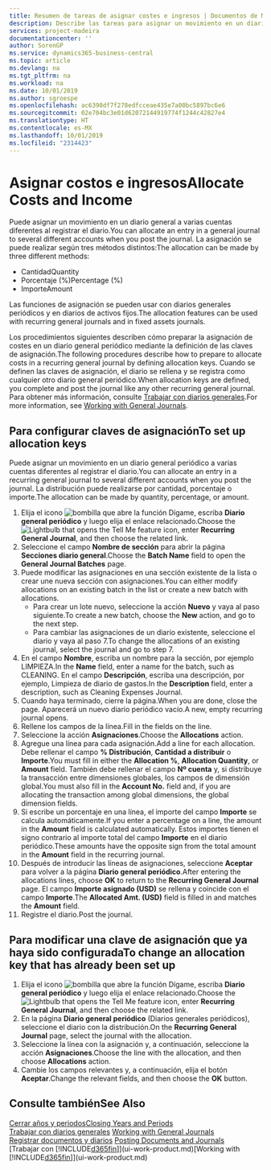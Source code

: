```yaml
---
title: Resumen de tareas de asignar costes e ingresos | Documentos de Microsoft
description: Describe las tareas para asignar un movimiento en un diario general a varias cuentas diferentes al registrar el diario.
services: project-madeira
documentationcenter: ''
author: SorenGP
ms.service: dynamics365-business-central
ms.topic: article
ms.devlang: na
ms.tgt_pltfrm: na
ms.workload: na
ms.date: 10/01/2019
ms.author: sgroespe
ms.openlocfilehash: ac6390df7f278edfcceae435e7a00bc5897bc6e6
ms.sourcegitcommit: 02e704bc3e01d62072144919774f1244c42827e4
ms.translationtype: HT
ms.contentlocale: es-MX
ms.lasthandoff: 10/01/2019
ms.locfileid: "2314423"
---
```

# <a name="allocate-costs-and-income"></a><span data-ttu-id="09c8b-103">Asignar costos e ingresos</span><span class="sxs-lookup"><span data-stu-id="09c8b-103">Allocate Costs and Income</span></span>
<span data-ttu-id="09c8b-104">Puede asignar un movimiento en un diario general a varias cuentas diferentes al registrar el diario.</span><span class="sxs-lookup"><span data-stu-id="09c8b-104">You can allocate an entry in a general journal to several different accounts when you post the journal.</span></span> <span data-ttu-id="09c8b-105">La asignación se puede realizar según tres métodos distintos:</span><span class="sxs-lookup"><span data-stu-id="09c8b-105">The allocation can be made by three different methods:</span></span>

* <span data-ttu-id="09c8b-106">Cantidad</span><span class="sxs-lookup"><span data-stu-id="09c8b-106">Quantity</span></span>
* <span data-ttu-id="09c8b-107">Porcentaje (%)</span><span class="sxs-lookup"><span data-stu-id="09c8b-107">Percentage (%)</span></span>
* <span data-ttu-id="09c8b-108">Importe</span><span class="sxs-lookup"><span data-stu-id="09c8b-108">Amount</span></span>

<span data-ttu-id="09c8b-109">Las funciones de asignación se pueden usar con diarios generales periódicos y en diarios de activos fijos.</span><span class="sxs-lookup"><span data-stu-id="09c8b-109">The allocation features can be used with recurring general journals and in fixed assets journals.</span></span>
<!--You can also distribute the cost or revenue of a line to an intercompany partner when you post a sales or purchase document. When you post the document, a line will be posted in your general journal, and a corresponding line will be created in the intercompany outbox.-->

<span data-ttu-id="09c8b-110">Los procedimientos siguientes describen cómo preparar la asignación de costes en un diario general periódico mediante la definición de las claves de asignación.</span><span class="sxs-lookup"><span data-stu-id="09c8b-110">The following procedures describe how to prepare to allocate costs in a recurring general journal by defining allocation keys.</span></span> <span data-ttu-id="09c8b-111">Cuando se definen las claves de asignación, el diario se rellena y se registra como cualquier otro diario general periódico.</span><span class="sxs-lookup"><span data-stu-id="09c8b-111">When allocation keys are defined, you complete and post the journal like any other recurring general journal.</span></span> <span data-ttu-id="09c8b-112">Para obtener más información, consulte [Trabajar con diarios generales](ui-work-general-journals.md).</span><span class="sxs-lookup"><span data-stu-id="09c8b-112">For more information, see [Working with General Journals](ui-work-general-journals.md).</span></span>

## <a name="to-set-up-allocation-keys"></a><span data-ttu-id="09c8b-113">Para configurar claves de asignación</span><span class="sxs-lookup"><span data-stu-id="09c8b-113">To set up allocation keys</span></span>
<span data-ttu-id="09c8b-114">Puede asignar un movimiento en un diario general periódico a varias cuentas diferentes al registrar el diario.</span><span class="sxs-lookup"><span data-stu-id="09c8b-114">You can allocate an entry in a recurring general journal to several different accounts when you post the journal.</span></span> <span data-ttu-id="09c8b-115">La distribución puede realizarse por cantidad, porcentaje o importe.</span><span class="sxs-lookup"><span data-stu-id="09c8b-115">The allocation can be made by quantity, percentage, or amount.</span></span>
1. <span data-ttu-id="09c8b-116">Elija el icono ![bombilla que abre la función Dígame](media/ui-search/search_small.png "Dígame que desea hacer"), escriba **Diario general periódico** y luego elija el enlace relacionado.</span><span class="sxs-lookup"><span data-stu-id="09c8b-116">Choose the ![Lightbulb that opens the Tell Me feature](media/ui-search/search_small.png "Tell me what you want to do") icon, enter **Recurring General Journal**, and then choose the related link.</span></span>
2. <span data-ttu-id="09c8b-117">Seleccione el campo **Nombre de sección** para abrir la página **Secciones diario general**.</span><span class="sxs-lookup"><span data-stu-id="09c8b-117">Choose the **Batch Name** field to open the **General Journal Batches** page.</span></span>
3. <span data-ttu-id="09c8b-118">Puede modificar las asignaciones en una sección existente de la lista o crear une nueva sección con asignaciones.</span><span class="sxs-lookup"><span data-stu-id="09c8b-118">You can either modify allocations on an existing batch in the list or create a new batch with allocations.</span></span>
   * <span data-ttu-id="09c8b-119">Para crear un lote nuevo, seleccione la acción **Nuevo** y vaya al paso siguiente.</span><span class="sxs-lookup"><span data-stu-id="09c8b-119">To create a new batch, choose the **New** action, and go to the next step.</span></span>
   * <span data-ttu-id="09c8b-120">Para cambiar las asignaciones de un diario existente, seleccione el diario y vaya al paso 7.</span><span class="sxs-lookup"><span data-stu-id="09c8b-120">To change the allocations of an existing journal, select the journal and go to step 7.</span></span>    
4. <span data-ttu-id="09c8b-121">En el campo **Nombre**, escriba un nombre para la sección, por ejemplo LIMPIEZA.</span><span class="sxs-lookup"><span data-stu-id="09c8b-121">In the **Name** field, enter a name for the batch, such as CLEANING.</span></span> <span data-ttu-id="09c8b-122">En el campo **Descripción**, escriba una descripción, por ejemplo, Limpieza de diario de gastos.</span><span class="sxs-lookup"><span data-stu-id="09c8b-122">In the **Description** field, enter a description, such as Cleaning Expenses Journal.</span></span>
5. <span data-ttu-id="09c8b-123">Cuando haya terminado, cierre la página.</span><span class="sxs-lookup"><span data-stu-id="09c8b-123">When you are done, close the page.</span></span> <span data-ttu-id="09c8b-124">Aparecerá un nuevo diario periódico vacío.</span><span class="sxs-lookup"><span data-stu-id="09c8b-124">A new, empty recurring journal opens.</span></span>
6. <span data-ttu-id="09c8b-125">Rellene los campos de la línea.</span><span class="sxs-lookup"><span data-stu-id="09c8b-125">Fill in the fields on the line.</span></span>
7. <span data-ttu-id="09c8b-126">Seleccione la acción **Asignaciones**.</span><span class="sxs-lookup"><span data-stu-id="09c8b-126">Choose the **Allocations** action.</span></span>
8. <span data-ttu-id="09c8b-127">Agregue una línea para cada asignación.</span><span class="sxs-lookup"><span data-stu-id="09c8b-127">Add a line for each allocation.</span></span> <span data-ttu-id="09c8b-128">Debe rellenar el campo **% Distribución**, **Cantidad a distribuir** o **Importe**.</span><span class="sxs-lookup"><span data-stu-id="09c8b-128">You must fill in either the **Allocation %**, **Allocation Quantity**, or **Amount** field.</span></span> <span data-ttu-id="09c8b-129">También debe rellenar el campo **Nº cuenta** y, si distribuye la transacción entre dimensiones globales, los campos de dimensión global.</span><span class="sxs-lookup"><span data-stu-id="09c8b-129">You must also fill in the **Account No.** field and, if you are allocating the transaction among global dimensions, the global dimension fields.</span></span>
9. <span data-ttu-id="09c8b-130">Si escribe un porcentaje en una línea, el importe del campo **Importe** se calcula automáticamente.</span><span class="sxs-lookup"><span data-stu-id="09c8b-130">If you enter a percentage on a line, the amount in the **Amount** field is calculated automatically.</span></span> <span data-ttu-id="09c8b-131">Estos importes tienen el signo contrario al importe total del campo **Importe** en el diario periódico.</span><span class="sxs-lookup"><span data-stu-id="09c8b-131">These amounts have the opposite sign from the total amount in the **Amount** field in the recurring journal.</span></span>
10. <span data-ttu-id="09c8b-132">Después de introducir las líneas de asignaciones, seleccione **Aceptar** para volver a la página **Diario general periódico**.</span><span class="sxs-lookup"><span data-stu-id="09c8b-132">After entering the allocations lines, choose **OK** to return to the **Recurring General Journal** page.</span></span> <span data-ttu-id="09c8b-133">El campo **Importe asignado (USD)** se rellena y coincide con el campo **Importe**.</span><span class="sxs-lookup"><span data-stu-id="09c8b-133">The **Allocated Amt. (USD)** field is filled in and matches the **Amount** field.</span></span>
11. <span data-ttu-id="09c8b-134">Registre el diario.</span><span class="sxs-lookup"><span data-stu-id="09c8b-134">Post the journal.</span></span>

## <a name="to-change-an-allocation-key-that-has-already-been-set-up"></a><span data-ttu-id="09c8b-135">Para modificar una clave de asignación que ya haya sido configurada</span><span class="sxs-lookup"><span data-stu-id="09c8b-135">To change an allocation key that has already been set up</span></span>
1. <span data-ttu-id="09c8b-136">Elija el icono ![bombilla que abre la función Dígame](media/ui-search/search_small.png "Dígame que desea hacer"), escriba **Diario general periódico** y luego elija el enlace relacionado.</span><span class="sxs-lookup"><span data-stu-id="09c8b-136">Choose the ![Lightbulb that opens the Tell Me feature](media/ui-search/search_small.png "Tell me what you want to do") icon, enter **Recurring General Journal**, and then choose the related link.</span></span>
2. <span data-ttu-id="09c8b-137">En la página **Diario general periódico** (Diarios generales periódicos), seleccione el diario con la distribución.</span><span class="sxs-lookup"><span data-stu-id="09c8b-137">On the **Recurring General Journal** page, select the journal with the allocation.</span></span>
3. <span data-ttu-id="09c8b-138">Seleccione la línea con la asignación y, a continuación, seleccione la acción **Asignaciones**.</span><span class="sxs-lookup"><span data-stu-id="09c8b-138">Choose the line with the allocation, and then choose **Allocations** action.</span></span>
4. <span data-ttu-id="09c8b-139">Cambie los campos relevantes y, a continuación, elija el botón **Aceptar**.</span><span class="sxs-lookup"><span data-stu-id="09c8b-139">Change the relevant fields, and then choose the **OK** button.</span></span>

## <a name="see-also"></a><span data-ttu-id="09c8b-140">Consulte también</span><span class="sxs-lookup"><span data-stu-id="09c8b-140">See Also</span></span>
[<span data-ttu-id="09c8b-141">Cerrar años y periodos</span><span class="sxs-lookup"><span data-stu-id="09c8b-141">Closing Years and Periods</span></span>](year-close-years-periods.md)  
<span data-ttu-id="09c8b-142">[Trabajar con diarios generales](ui-work-general-journals.md)  </span><span class="sxs-lookup"><span data-stu-id="09c8b-142">[Working with General Journals](ui-work-general-journals.md)  </span></span>  
<span data-ttu-id="09c8b-143">[Registrar documentos y diarios](ui-post-documents-journals.md)  </span><span class="sxs-lookup"><span data-stu-id="09c8b-143">[Posting Documents and Journals](ui-post-documents-journals.md)  </span></span>  
<span data-ttu-id="09c8b-144">[Trabajar con [!INCLUDE[d365fin](includes/d365fin_md.md)]](ui-work-product.md)</span><span class="sxs-lookup"><span data-stu-id="09c8b-144">[Working with [!INCLUDE[d365fin](includes/d365fin_md.md)]](ui-work-product.md)</span></span>
